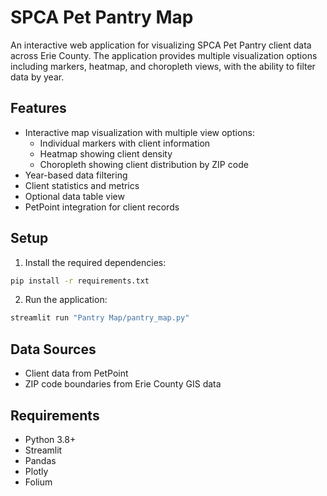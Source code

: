 # SPCA Pet Pantry Map

An interactive web application for visualizing SPCA Pet Pantry client data across Erie County. The application provides multiple visualization options including markers, heatmap, and choropleth views, with the ability to filter data by year.

## Features

- Interactive map visualization with multiple view options:
  - Individual markers with client information
  - Heatmap showing client density
  - Choropleth showing client distribution by ZIP code
- Year-based data filtering
- Client statistics and metrics
- Optional data table view
- PetPoint integration for client records

## Setup

1. Install the required dependencies:
```bash
pip install -r requirements.txt
```

2. Run the application:
```bash
streamlit run "Pantry Map/pantry_map.py"
```

## Data Sources

- Client data from PetPoint
- ZIP code boundaries from Erie County GIS data

## Requirements

- Python 3.8+
- Streamlit
- Pandas
- Plotly
- Folium 